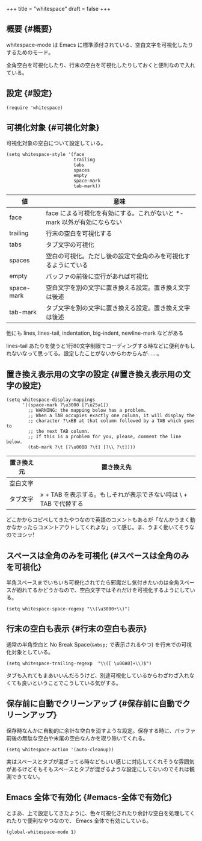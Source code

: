+++
title = "whitespace"
draft = false
+++

## 概要 {#概要}

whitespace-mode は Emacs に標準添付されている、空白文字を可視化したりするためのモード。

全角空白を可視化したり、行末の空白を可視化したりしておくと便利なので入れている。


## 設定 {#設定}

```emacs-lisp
(require 'whitespace)
```


## 可視化対象 {#可視化対象}

可視化対象の空白について設定している。

```emacs-lisp
(setq whitespace-style '(face
                         trailing
                         tabs
                         spaces
                         empty
                         space-mark
                         tab-mark))
```

| 値         | 意味                                        |
|-----------|-------------------------------------------|
| face       | face による可視化を有効にする。これがないと \*-mark 以外が有効にならない |
| trailing   | 行末の空白を可視化する                      |
| tabs       | タブ文字の可視化                            |
| spaces     | 空白の可視化。ただし後の設定で全角のみを可視化するようにている |
| empty      | バッファの前後に空行があれば可視化          |
| space-mark | 空白文字を別の文字に置き換える設定。置き換え文字は後述 |
| tab-mark   | タブ文字を別の文字に置き換える設定。置き換え文字は後述 |

他にも lines, lines-tail, indentation, big-indent, newline-mark などがある

lines-tail あたりを使うと1行80文字制限でコーディングする時などに便利かもしれないなって思ってる。設定したことがないからわからんが……。


## 置き換え表示用の文字の設定 {#置き換え表示用の文字の設定}

```emacs-lisp
(setq whitespace-display-mappings
      '((space-mark ?\u3000 [?\u25a1])
        ;; WARNING: the mapping below has a problem.
        ;; When a TAB occupies exactly one column, it will display the
        ;; character ?\xBB at that column followed by a TAB which goes to
        ;; the next TAB column.
        ;; If this is a problem for you, please, comment the line below.
        (tab-mark ?\t [?\u00BB ?\t] [?\\ ?\t])))
```

| 置き換え元 | 置き換え先                                 |
|-------|---------------------------------------|
| 空白文字 | 　                                         |
| タブ文字 | » + TAB を表示する。もしそれが表示できない時は \\ + TAB で代替する |

どこかからコピペしてきたやつなので英語のコメントもあるが「なんかうまく動かなかったらコメントアウトしてくれよな」って感じ。ま、うまく動いてそうなのでヨシッ!


## スペースは全角のみを可視化 {#スペースは全角のみを可視化}

半角スペースまでいちいち可視化されてたら邪魔だし気付きたいのは全角スペースが紛れてるかどうかなので、空白文字ではそれだけを可視化するようにしている。

```emacs-lisp
(setq whitespace-space-regexp "\\(\u3000+\\)")
```


## 行末の空白も表示 {#行末の空白も表示}

通常の半角空白と No Break Space(`&nbsp;` で表示されるやつ) を行末での可視化対象としている。

```emacs-lisp
(setq whitespace-trailing-regexp  "\\([ \u00A0]+\\)$")
```

タブも入れてもまあいいんだろうけど、別途可視化しているからわざわざ入れなくても良いということでこうしている気がする。


## 保存前に自動でクリーンアップ {#保存前に自動でクリーンアップ}

保存時なんかに自動的に余計な空白を消すような設定。保存する時に、バッファ前後の無駄な空白や末尾の空白なんかを取り除いてくれる。

```emacs-lisp
(setq whitespace-action '(auto-cleanup))
```

実はスペースとタブが混ざってる時などもいい感じに対応してくれそうな雰囲気があるけどそもそもスペースとタブが混ざるような設定にしてないのでそれは観測できてない。


## Emacs 全体で有効化 {#emacs-全体で有効化}

とまあ、上で設定してきたように、色々可視化されたり余計な空白を処理してくれたりで便利なやつなので、
Emacs 全体で有効にしている。

```emacs-lisp
(global-whitespace-mode 1)
```
